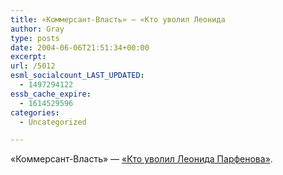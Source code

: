 ```yaml
---
title: «Коммерсант-Власть» — «Кто уволил Леонида
author: Gray
type: posts
date: 2004-06-06T21:51:34+00:00
excerpt:
url: /5012
esml_socialcount_LAST_UPDATED:
  - 1497294122
essb_cache_expire:
  - 1614529596
categories:
  - Uncategorized

---
```








&#171;Коммерсант-Власть&#187; &#8212; <a href="http://www.kommersant.ru/k-vlast/get_page.asp?page_id=20042224-7.htm" target="_blank">&#171;Кто уволил Леонида Парфенова&#187;</a>.